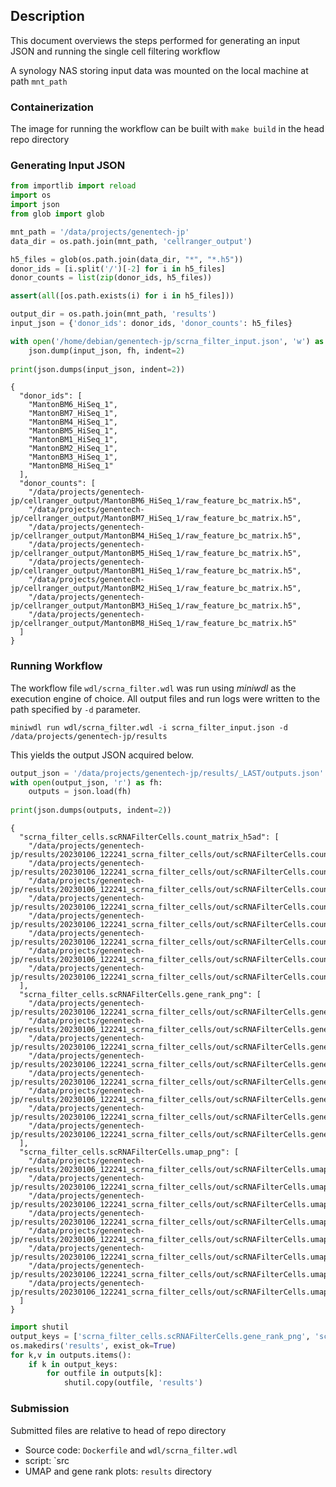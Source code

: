 ## Description

This document overviews the steps performed for generating an input JSON and running the single cell filtering workflow

A synology NAS storing input data was mounted on the local machine at path `mnt_path`

### Containerization

The image for running the workflow can be built with `make build` in the head repo directory

### Generating Input JSON


```python
from importlib import reload
import os
import json
from glob import glob

mnt_path = '/data/projects/genentech-jp'
data_dir = os.path.join(mnt_path, 'cellranger_output')

h5_files = glob(os.path.join(data_dir, "*", "*.h5"))
donor_ids = [i.split('/')[-2] for i in h5_files]
donor_counts = list(zip(donor_ids, h5_files))
```


```python
assert(all([os.path.exists(i) for i in h5_files]))
```


```python
output_dir = os.path.join(mnt_path, 'results')
input_json = {'donor_ids': donor_ids, 'donor_counts': h5_files}

with open('/home/debian/genentech-jp/scrna_filter_input.json', 'w') as fh:
    json.dump(input_json, fh, indent=2)
    
print(json.dumps(input_json, indent=2))
```

    {
      "donor_ids": [
        "MantonBM6_HiSeq_1",
        "MantonBM7_HiSeq_1",
        "MantonBM4_HiSeq_1",
        "MantonBM5_HiSeq_1",
        "MantonBM1_HiSeq_1",
        "MantonBM2_HiSeq_1",
        "MantonBM3_HiSeq_1",
        "MantonBM8_HiSeq_1"
      ],
      "donor_counts": [
        "/data/projects/genentech-jp/cellranger_output/MantonBM6_HiSeq_1/raw_feature_bc_matrix.h5",
        "/data/projects/genentech-jp/cellranger_output/MantonBM7_HiSeq_1/raw_feature_bc_matrix.h5",
        "/data/projects/genentech-jp/cellranger_output/MantonBM4_HiSeq_1/raw_feature_bc_matrix.h5",
        "/data/projects/genentech-jp/cellranger_output/MantonBM5_HiSeq_1/raw_feature_bc_matrix.h5",
        "/data/projects/genentech-jp/cellranger_output/MantonBM1_HiSeq_1/raw_feature_bc_matrix.h5",
        "/data/projects/genentech-jp/cellranger_output/MantonBM2_HiSeq_1/raw_feature_bc_matrix.h5",
        "/data/projects/genentech-jp/cellranger_output/MantonBM3_HiSeq_1/raw_feature_bc_matrix.h5",
        "/data/projects/genentech-jp/cellranger_output/MantonBM8_HiSeq_1/raw_feature_bc_matrix.h5"
      ]
    }


### Running Workflow

The workflow file `wdl/scrna_filter.wdl` was run using _miniwdl_ as the execution engine of choice. All output files and run logs were written to the path specified by `-d` parameter. 

```
miniwdl run wdl/scrna_filter.wdl -i scrna_filter_input.json -d /data/projects/genentech-jp/results
```

This yields the output JSON acquired below.


```python
output_json = '/data/projects/genentech-jp/results/_LAST/outputs.json'
with open(output_json, 'r') as fh:
    outputs = json.load(fh)
    
print(json.dumps(outputs, indent=2))
```

    {
      "scrna_filter_cells.scRNAFilterCells.count_matrix_h5ad": [
        "/data/projects/genentech-jp/results/20230106_122241_scrna_filter_cells/out/scRNAFilterCells.count_matrix_h5ad/0/MantonBM6_HiSeq_1_counts.h5ad",
        "/data/projects/genentech-jp/results/20230106_122241_scrna_filter_cells/out/scRNAFilterCells.count_matrix_h5ad/1/MantonBM7_HiSeq_1_counts.h5ad",
        "/data/projects/genentech-jp/results/20230106_122241_scrna_filter_cells/out/scRNAFilterCells.count_matrix_h5ad/2/MantonBM4_HiSeq_1_counts.h5ad",
        "/data/projects/genentech-jp/results/20230106_122241_scrna_filter_cells/out/scRNAFilterCells.count_matrix_h5ad/3/MantonBM5_HiSeq_1_counts.h5ad",
        "/data/projects/genentech-jp/results/20230106_122241_scrna_filter_cells/out/scRNAFilterCells.count_matrix_h5ad/4/MantonBM1_HiSeq_1_counts.h5ad",
        "/data/projects/genentech-jp/results/20230106_122241_scrna_filter_cells/out/scRNAFilterCells.count_matrix_h5ad/5/MantonBM2_HiSeq_1_counts.h5ad",
        "/data/projects/genentech-jp/results/20230106_122241_scrna_filter_cells/out/scRNAFilterCells.count_matrix_h5ad/6/MantonBM3_HiSeq_1_counts.h5ad",
        "/data/projects/genentech-jp/results/20230106_122241_scrna_filter_cells/out/scRNAFilterCells.count_matrix_h5ad/7/MantonBM8_HiSeq_1_counts.h5ad"
      ],
      "scrna_filter_cells.scRNAFilterCells.gene_rank_png": [
        "/data/projects/genentech-jp/results/20230106_122241_scrna_filter_cells/out/scRNAFilterCells.gene_rank_png/0/MantonBM6_HiSeq_1_gene_ranks.png",
        "/data/projects/genentech-jp/results/20230106_122241_scrna_filter_cells/out/scRNAFilterCells.gene_rank_png/1/MantonBM7_HiSeq_1_gene_ranks.png",
        "/data/projects/genentech-jp/results/20230106_122241_scrna_filter_cells/out/scRNAFilterCells.gene_rank_png/2/MantonBM4_HiSeq_1_gene_ranks.png",
        "/data/projects/genentech-jp/results/20230106_122241_scrna_filter_cells/out/scRNAFilterCells.gene_rank_png/3/MantonBM5_HiSeq_1_gene_ranks.png",
        "/data/projects/genentech-jp/results/20230106_122241_scrna_filter_cells/out/scRNAFilterCells.gene_rank_png/4/MantonBM1_HiSeq_1_gene_ranks.png",
        "/data/projects/genentech-jp/results/20230106_122241_scrna_filter_cells/out/scRNAFilterCells.gene_rank_png/5/MantonBM2_HiSeq_1_gene_ranks.png",
        "/data/projects/genentech-jp/results/20230106_122241_scrna_filter_cells/out/scRNAFilterCells.gene_rank_png/6/MantonBM3_HiSeq_1_gene_ranks.png",
        "/data/projects/genentech-jp/results/20230106_122241_scrna_filter_cells/out/scRNAFilterCells.gene_rank_png/7/MantonBM8_HiSeq_1_gene_ranks.png"
      ],
      "scrna_filter_cells.scRNAFilterCells.umap_png": [
        "/data/projects/genentech-jp/results/20230106_122241_scrna_filter_cells/out/scRNAFilterCells.umap_png/0/MantonBM6_HiSeq_1_umap.png",
        "/data/projects/genentech-jp/results/20230106_122241_scrna_filter_cells/out/scRNAFilterCells.umap_png/1/MantonBM7_HiSeq_1_umap.png",
        "/data/projects/genentech-jp/results/20230106_122241_scrna_filter_cells/out/scRNAFilterCells.umap_png/2/MantonBM4_HiSeq_1_umap.png",
        "/data/projects/genentech-jp/results/20230106_122241_scrna_filter_cells/out/scRNAFilterCells.umap_png/3/MantonBM5_HiSeq_1_umap.png",
        "/data/projects/genentech-jp/results/20230106_122241_scrna_filter_cells/out/scRNAFilterCells.umap_png/4/MantonBM1_HiSeq_1_umap.png",
        "/data/projects/genentech-jp/results/20230106_122241_scrna_filter_cells/out/scRNAFilterCells.umap_png/5/MantonBM2_HiSeq_1_umap.png",
        "/data/projects/genentech-jp/results/20230106_122241_scrna_filter_cells/out/scRNAFilterCells.umap_png/6/MantonBM3_HiSeq_1_umap.png",
        "/data/projects/genentech-jp/results/20230106_122241_scrna_filter_cells/out/scRNAFilterCells.umap_png/7/MantonBM8_HiSeq_1_umap.png"
      ]
    }



```python
import shutil
output_keys = ['scrna_filter_cells.scRNAFilterCells.gene_rank_png', 'scrna_filter_cells.scRNAFilterCells.umap_png']
os.makedirs('results', exist_ok=True)
for k,v in outputs.items():
    if k in output_keys:
        for outfile in outputs[k]:
            shutil.copy(outfile, 'results')
```

### Submission

Submitted files are relative to head of repo directory

  - Source code: `Dockerfile` and `wdl/scrna_filter.wdl`
  - script: `src
  - UMAP and gene rank plots: `results` directory
